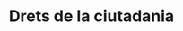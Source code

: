---
title: "Drets de la ciutadania"
category: "Garantim drets"
order: 8
class: "drets-ciutadania"
---